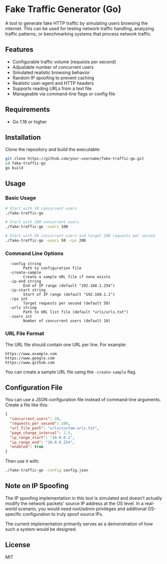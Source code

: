 # Fake Traffic Generator (Go)

A tool to generate fake HTTP traffic by simulating users browsing the internet. This can be used for testing network traffic handling, analyzing traffic patterns, or benchmarking systems that process network traffic.

## Features

- Configurable traffic volume (requests per second)
- Adjustable number of concurrent users
- Simulated realistic browsing behavior
- Random IP spoofing to prevent caching
- Realistic user-agent and HTTP headers
- Supports reading URLs from a text file
- Manageable via command-line flags or config file

## Requirements

- Go 1.16 or higher

## Installation

Clone the repository and build the executable:

```bash
git clone https://github.com/your-username/fake-traffic-go.git
cd fake-traffic-go
go build
```

## Usage

### Basic Usage

```bash
# Start with 10 concurrent users
./fake-traffic-go

# Start with 100 concurrent users
./fake-traffic-go -users 100

# Start with 50 concurrent users and target 200 requests per second
./fake-traffic-go -users 50 -rps 200
```

### Command Line Options

```
  -config string
        Path to configuration file
  -create-sample
        Create a sample URL file if none exists
  -ip-end string
        End of IP range (default "192.168.1.254")
  -ip-start string
        Start of IP range (default "192.168.1.1")
  -rps int
        Target requests per second (default 50)
  -urls string
        Path to URL list file (default "urls/urls.txt")
  -users int
        Number of concurrent users (default 10)
```

### URL File Format

The URL file should contain one URL per line. For example:

```
https://www.example.com
https://www.google.com
https://www.github.com
```

You can create a sample URL file using the `-create-sample` flag.

## Configuration File

You can use a JSON configuration file instead of command-line arguments. Create a file like this:

```json
{
  "concurrent_users": 20,
  "requests_per_second": 100,
  "url_file_path": "urls/custom-urls.txt",
  "page_change_interval": 2.5,
  "ip_range_start": "10.0.0.1",
  "ip_range_end": "10.0.0.254",
  "enabled": true
}
```

Then use it with:

```bash
./fake-traffic-go -config config.json
```

## Note on IP Spoofing

The IP spoofing implementation in this tool is simulated and doesn't actually modify the network packets' source IP address at the OS level. In a real-world scenario, you would need root/admin privileges and additional OS-specific configuration to truly spoof source IPs.

The current implementation primarily serves as a demonstration of how such a system would be designed.

## License

MIT 